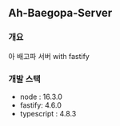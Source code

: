 ## Ah-Baegopa-Server

### 개요

아 배고파 서버 with fastify

### 개발 스택

- node : 16.3.0
- fastify: 4.6.0
- typescript : 4.8.3
